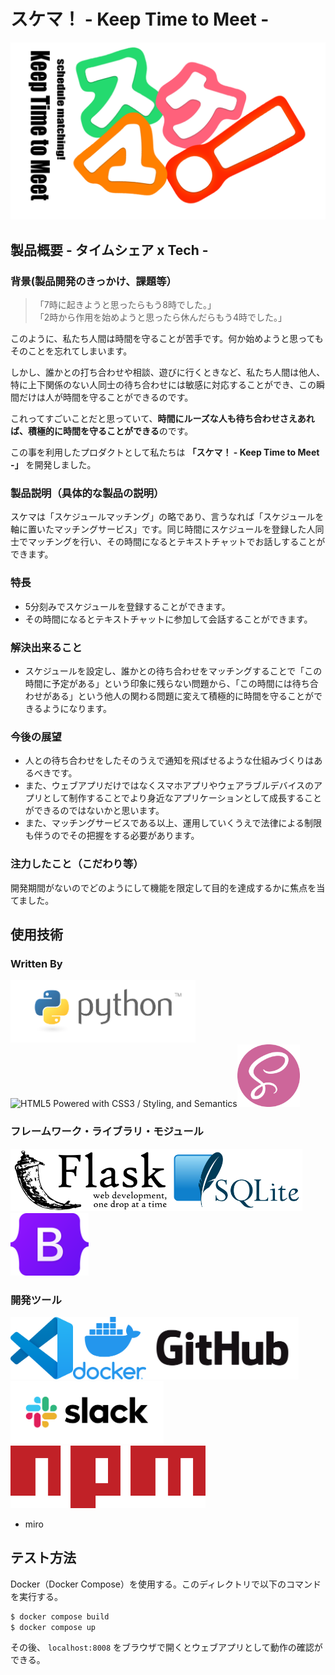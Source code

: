# スケマ！ - Keep Time to Meet -

[![Sukema Logo](./docs_img/sukema.png)](#)

## 製品概要 - タイムシェア x Tech -
### 背景(製品開発のきっかけ、課題等）
> 「7時に起きようと思ったらもう8時でした。」</br>
> 「2時から作用を始めようと思ったら休んだらもう4時でした。」

このように、私たち人間は時間を守ることが苦手です。何か始めようと思ってもそのことを忘れてしまいます。

しかし、誰かとの打ち合わせや相談、遊びに行くときなど、私たち人間は他人、特に上下関係のない人同士の待ち合わせには敏感に対応することができ、この瞬間だけは人が時間を守ることができるのです。

これってすごいことだと思っていて、**時間にルーズな人も待ち合わせさえあれば、積極的に時間を守ることができる**のです。

この事を利用したプロダクトとして私たちは **「スケマ！ - Keep Time to Meet -」** を開発しました。

### 製品説明（具体的な製品の説明）
スケマは「スケジュールマッチング」の略であり、言うなれば「スケジュールを軸に置いたマッチングサービス」です。同じ時間にスケジュールを登録した人同士でマッチングを行い、その時間になるとテキストチャットでお話しすることができます。

### 特長
- 5分刻みでスケジュールを登録することができます。
- その時間になるとテキストチャットに参加して会話することができます。

### 解決出来ること
- スケジュールを設定し、誰かとの待ち合わせをマッチングすることで「この時間に予定がある」という印象に残らない問題から、「この時間には待ち合わせがある」という他人の関わる問題に変えて積極的に時間を守ることができるようになります。

### 今後の展望
- 人との待ち合わせをしたそのうえで通知を飛ばせるような仕組みづくりはあるべきです。
- また、ウェブアプリだけではなくスマホアプリやウェアラブルデバイスのアプリとして制作することでより身近なアプリケーションとして成長することができるのではないかと思います。
- また、マッチングサービスである以上、運用していくうえで法律による制限も伴うのでその把握をする必要があります。

### 注力したこと（こだわり等）
開発期間がないのでどのようにして機能を限定して目的を達成するかに焦点を当てました。

## 使用技術
### Written By
<img src="./docs_img/Python_Logo.png" height=100/><img src="https://www.w3.org/html/logo/badge/html5-badge-h-css3-semantics.png" height="100" alt="HTML5 Powered with CSS3 / Styling, and Semantics" title="HTML5 Powered with CSS3 / Styling, and Semantics"/><img src="./docs_img/sass_logo.png" height=100/>

### フレームワーク・ライブラリ・モジュール
<img src="./docs_img/Flask_logo.svg.png" height=100/><img src="./docs_img/SQLite370.svg.png" height=100/><img src="./docs_img/Bootstrap_logo.svg.png" height=100/>

### 開発ツール
<img src="./docs_img/vscode.png" height=100/><img src="./docs_img/Docker_Logo.png" height=100/><img src="./docs_img/GitHub_Logo.png" height=100/><img src="./docs_img/Slack_Logo.png" height=100/><img src="./docs_img/npm-logo-red.png" height=100/>

- miro

## テスト方法
 Docker（Docker Compose）を使用する。このディレクトリで以下のコマンドを実行する。
```sh
$ docker compose build
$ docker compose up
```
その後、 `localhost:8008` をブラウザで開くとウェブアプリとして動作の確認ができる。
